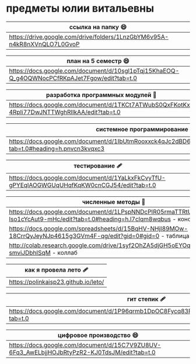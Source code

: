 # предметы юлии витальевны
| ссылка на папку 😄|
| -----------|
| https://drive.google.com/drive/folders/1LnzGbYM6v95A-n4kR8nXVnQLO7L0GvoP |

| план на 5 семестр 😄|
| -----------|
| https://docs.google.com/document/d/10sgl1pTqj15KhaEOQ-Q_g4OQWNocPCfRKpAJet7Fgow/edit?tab=t.0 |

| разработка программных модулей 🌻|
| -----------|
| https://docs.google.com/document/d/1TKCt7ATWubS0QxFKotKx-4RpIi77DwJNTTWghRIlkAA/edit?tab=t.0 |

| системное программирование 🐈‍⬛|
| -----------|
| https://docs.google.com/document/d/1IbUtmRooxxck4qJc2dBD65aTEHgM3LAVxfMk3CFcByA/edit?tab=t.0#heading=h.pnvcn3kvqxc3 |

| тестирование 🩹|
| -----------|
| https://docs.google.com/document/d/1YaLkxFkCvyTfU-gPYEqlAOGWGUqUHqfKqKW0cnCGJ54/edit?tab=t.0 |

| численные методы 🥟|
| -----------|
| https://docs.google.com/document/d/1LPspNNDcPIR05rmaTTRtU6RSCJ6-Iso1cYcAut9-mHc/edit?tab=t.0#heading=h.l7clqm8wqbus - конспект |
| https://docs.google.com/spreadsheets/d/15BqHV-NHjI89MOw-18CrrQyJeyNJp4615g3GVm4F-qg/edit?gid=0#gid=0 - таблица|
| http://colab.research.google.com/drive/1syf2OhZA5djGH5oEYOq-smviJDbhISqM - коллаб |

| как я провела лето 🩹|
| -----------|
| https://polinkaisp23.github.io/leto/ |

| гит степик 🩹|
| -----------|
| https://docs.google.com/document/d/1P96qrmb1DpOC8Fycq83FBzsgd4S5ttH3beyNsUViqgI/edit?tab=t.0 |

| цифровое производство 😄|
| -----------|
| https://docs.google.com/document/d/15C7V9ZU8UV-6Fq3_AwELbjjHOJbRtyPzR2-KJ0TdsJM/edit?tab=t.0 |

